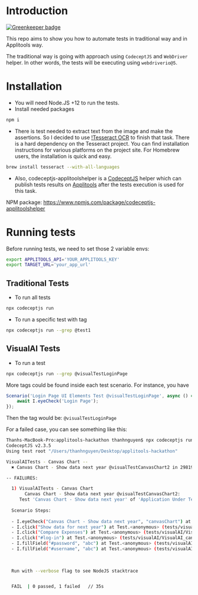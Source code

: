 # Introduction

[![Greenkeeper badge](https://badges.greenkeeper.io/PeterNgTr/applitools-hackathon.svg?token=e5231e0159e1707c69e239eb7f04d0f4008cc22eca858befba9a1f1de95cc5e3&ts=1574681984115)](https://greenkeeper.io/)

This repo aims to show you how to automate tests in traditional way and in Applitools way. 

The traditional way is going with approach using `CodeceptJS` and `WebDriver` helper. In other words, the tests will be executing using `webdriverio@5`.

# Installation

- You will need Node.JS +12 to run the tests.
- Install needed packages
```sh
npm i 
```
- There is test needed to extract text from the image and make the assertions. So I decided to use [!Tesseract OCR](https://github.com/tesseract-ocr/tesseract) to finish that task. There is a hard dependency on the Tesseract project. You can find installation instructions for various platforms on the project site. For Homebrew users, the installation is quick and easy.

```sh
brew install tesseract --with-all-languages
```

- Also, codeceptjs-applitoolshelper is a [CodeceptJS](https://codecept.io/) helper which can publish tests results on [Applitools](https://applitools.com) after the tests execution is used for this task.

NPM package: https://www.npmjs.com/package/codeceptjs-applitoolshelper 
  
# Running tests

Before running tests, we need to set those 2 variable envs:

```sh
export APPLITOOLS_API='YOUR_APPLITOOLS_KEY'
export TARGET_URL='your_app_url'
```

## Traditional Tests

- To run all tests
```sh
npx codeceptjs run
```

- To run a specific test with tag
```sh
npx codeceptjs run --grep @test1
```

## VisualAI Tests

- To run a test
```sh
npx codeceptjs run --grep @visualTestLoginPage
```

More tags could be found inside each test scenario. 
For instance, you have 
```js
Scenario('Login Page UI Elements Test @visualTestLoginPage', async () => {
    await I.eyeCheck('Login Page');
});
```

Then the tag would be: `@visualTestLoginPage`

For a failed case, you can see something like this:

```sh
Thanhs-MacBook-Pro:applitools-hackathon thanhnguyen$ npx codeceptjs run --grep @visualTestCanvasChart2
CodeceptJS v2.3.5
Using test root "/Users/thanhnguyen/Desktop/applitools-hackathon"

VisualAITests - Canvas Chart --
  ✖ Canvas Chart - Show data next year @visualTestCanvasChart2 in 29819ms

-- FAILURES:

  1) VisualAITests - Canvas Chart
       Canvas Chart - Show data next year @visualTestCanvasChart2:
     Test 'Canvas Chart - Show data next year' of 'Application Under Test' detected differences!. See details at: https://eyes.applitools.com/app/batches/00000251828491086877/00000251828488022799?accountId=zFben2IP-EOi2ydhZNqmvQ~~
  
  Scenario Steps:
  
  - I.eyeCheck("Canvas Chart - Show data next year", "canvasChart") at Test.<anonymous> (tests/visualAI/VisualAI_canvas_test.js:23:13)
  - I.click("Show data for next year") at Test.<anonymous> (tests/visualAI/VisualAI_canvas_test.js:22:7)
  - I.click("Compare Expenses") at Test.<anonymous> (tests/visualAI/VisualAI_canvas_test.js:21:7)
  - I.click("#log-in") at Test.<anonymous> (tests/visualAI/VisualAI_canvas_test.js:20:7)
  - I.fillField("#password", "abc") at Test.<anonymous> (tests/visualAI/VisualAI_canvas_test.js:19:7)
  - I.fillField("#username", "abc") at Test.<anonymous> (tests/visualAI/VisualAI_canvas_test.js:18:7)
  
  
  
  Run with --verbose flag to see NodeJS stacktrace


  FAIL  | 0 passed, 1 failed   // 35s
  ```